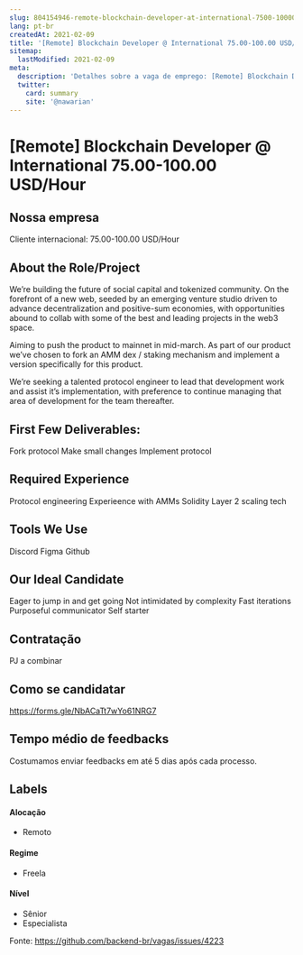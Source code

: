 ```yaml
---
slug: 804154946-remote-blockchain-developer-at-international-7500-10000-usdhour
lang: pt-br
createdAt: 2021-02-09
title: '[Remote] Blockchain Developer @ International 75.00-100.00 USD/Hour - Vaga de Emprego'
sitemap:
  lastModified: 2021-02-09
meta:
  description: 'Detalhes sobre a vaga de emprego: [Remote] Blockchain Developer @ International 75.00-100.00 USD/Hour'
  twitter:
    card: summary
    site: '@nawarian'
---
```


# [Remote] Blockchain Developer @ International 75.00-100.00 USD/Hour

## Nossa empresa

Cliente internacional: 75.00-100.00 USD/Hour
## About the Role/Project

We’re building the future of social capital and tokenized community. On the forefront of a new web, seeded by an emerging venture studio driven to advance decentralization and positive-sum economies, with opportunities abound to collab with some of the best and leading projects in the web3 space. 

Aiming to push the product to mainnet in mid-march. As part of our product we’ve chosen to fork an AMM dex / staking mechanism and implement a version specifically for this product.

We’re seeking a talented protocol engineer to lead that development work and assist it’s implementation, with preference to continue managing that area of development for the team thereafter.

## First Few Deliverables:

Fork protocol
Make small changes
Implement protocol 

## Required Experience

Protocol engineering
Experieence with AMMs
Solidity
Layer 2 scaling tech

## Tools We Use

Discord
Figma
Github


## Our Ideal Candidate

Eager to jump in and get going
Not intimidated by complexity
Fast iterations
Purposeful communicator
Self starter

## Contratação

PJ a combinar

## Como se candidatar

https://forms.gle/NbACaTt7wYo61NRG7

## Tempo médio de feedbacks

Costumamos enviar feedbacks em até 5 dias após cada processo.

## Labels
<!-- retire os labels que não fazem sentido à vaga -->

#### Alocação

- Remoto

#### Regime
- Freela


#### Nível

- Sênior
- Especialista




Fonte: https://github.com/backend-br/vagas/issues/4223